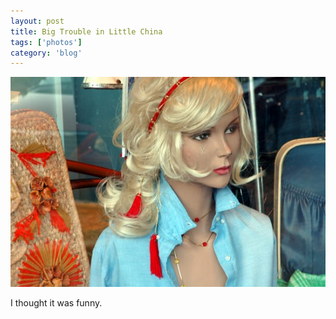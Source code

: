 ```yaml
---
layout: post
title: Big Trouble in Little China
tags: ['photos']
category: 'blog'
---
```


![Cattrall :: Nikon D70 : 1/30s : f/9 : ISO 200](/media/2005/06/cattrall.jpg)

I thought it was funny.

